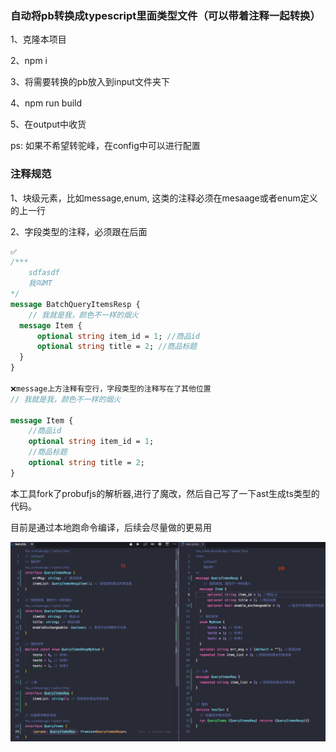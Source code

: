 ### 自动将pb转换成typescript里面类型文件（可以带着注释一起转换）
1、克隆本项目

2、npm i

3、将需要转换的pb放入到input文件夹下

4、npm run build

5、在output中收货

ps: 如果不希望转驼峰，在config中可以进行配置




### 注释规范
1、块级元素，比如message,enum, 这类的注释必须在mesaage或者enum定义的上一行

2、字段类型的注释，必须跟在后面

```protobuf
✅
/***
    sdfasdf
    我叫MT
*/
message BatchQueryItemsResp {
    // 我就是我，颜色不一样的烟火
  message Item {
      optional string item_id = 1; //商品id
      optional string title = 2; //商品标题
  }
}

❌message上方注释有空行，字段类型的注释写在了其他位置
// 我就是我，颜色不一样的烟火

message Item {
    //商品id
    optional string item_id = 1;
    //商品标题
    optional string title = 2;
}
```



本工具fork了probufjs的解析器,进行了魔改，然后自己写了一下ast生成ts类型的代码。

目前是通过本地跑命令编译，后续会尽量做的更易用

![test](./assets/test.png)
